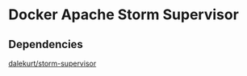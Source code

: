 # Docker Apache Storm Supervisor

## Dependencies

[dalekurt/storm-supervisor](https://registry.hub.docker.com/u/dalekurt/storm-supervisor/)

